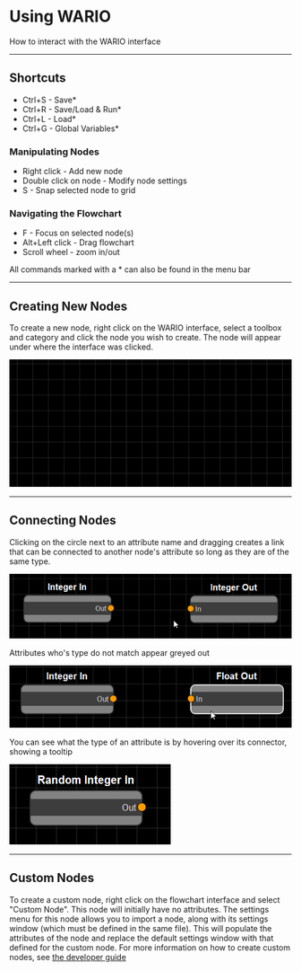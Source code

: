 # Using WARIO
How to interact with the WARIO interface

---

## Shortcuts
* Ctrl+S - Save*
* Ctrl+R - Save/Load & Run*
* Ctrl+L - Load*
* Ctrl+G - Global Variables*

### Manipulating Nodes

* Right click - Add new node
* Double click on node - Modify node settings
* S - Snap selected node to grid

### Navigating the Flowchart

* F - Focus on selected node(s)
* Alt+Left click - Drag flowchart
* Scroll wheel - zoom in/out

All commands marked with a * can also be found in the menu bar

---

## Creating New Nodes

To create a new node, right click on the WARIO interface, select a toolbox and category and click the node you wish to create. The node will appear under where the interface was clicked.

![Animation of creating nodes](../Images/createNewNode.gif)

---

## Connecting Nodes

Clicking on the circle next to an attribute name and dragging creates a link that can be connected to another node's attribute so long as they are of the same type.

![Animation of connecting nodes](../Images/createConnection.gif)  

Attributes who's type do not match appear greyed out 

![Animation of incompatable attributes](../Images/connectionGrey.gif)

You can see what the type of an attribute is by hovering over its connector, showing a tooltip

![Animation showing the tooltip for the attribute](../Images/attribTooltip.gif)

---

## Custom Nodes
To create a custom node, right click on the flowchart interface and select "Custom Node". This node will initially have no attributes. The settings menu for this node allows you to import a node, along with its settings window (which must be defined in the same file). This will populate the attributes of the node and replace the default settings window with that defined for the custom node. For more information on how to create custom nodes, see [the developer guide](../developer/nodes.md)